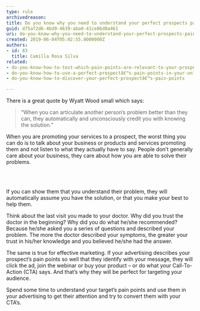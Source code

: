 ```yaml
---
type: rule
archivedreason: 
title: Do you know why you need to understand your perfect prospects pain points?
guid: d75af2d6-4bd9-4639-aba0-41ce86d0a461
uri: do-you-know-why-you-need-to-understand-your-perfect-prospects-pain-points
created: 2019-06-04T05:02:55.0000000Z
authors:
- id: 83
  title: Camilla Rosa Silva
related:
- do-you-know-how-to-test-which-pain-points-are-relevant-to-your-prospect
- do-you-know-how-to-use-a-perfect-prospectâ€™s-pain-points-in-your-online-marketing
- do-you-know-how-to-discover-your-perfect-prospectâ€™s-pain-points

---
```



<p dir="ltr" style="text-align&#58;left;">There is a great quote by Wyatt Wood small which says&#58; </p><blockquote><p dir="ltr" style="text-align&#58;left;">“When you can articulate another person’s problem better than they can, they automatically and unconsciously credit you with knowing the solution.”</p></blockquote><p>When you are promoting your services to a prospect, the worst thing you can do is to talk about your business or products and services promoting them and not listen to what they actually have to say. People don’t generally care about your business,&#160;they care about how you are able to solve their problems.<br></p>
<br><excerpt class='endintro'></excerpt><br>
<div class="ms-rtedir" dir="ltr"><p class="ssw15-rteElement-P">If you can show them that you understand their problem, they will automatically assume you have the solution, or that you make your best to help them. <br></p><p class="ssw15-rteElement-P">Think about the last visit you made to your doctor. Why did you trust the doctor in the beginning? Why did you do what he/she recommended? Because he/she asked you a series of questions and described your problem. The more the doctor described your symptoms, the greater your trust in his/her knowledge and you believed he/she had the answer. <br></p><p class="ssw15-rteElement-P">The same is true for effective marketing. If your advertising describes your prospect’s pain points so well that they identify with your message, they will click the ad, join the webinar or buy your product – or do what your Call-To-Action (CTA) says. And that’s why they will be perfect for targeting your audience. <br></p><p class="ssw15-rteElement-P">Spend some time to understand your target’s pain points and use them in your advertising to get their attention and try to convert them with your CTA’s.
</p></div>



